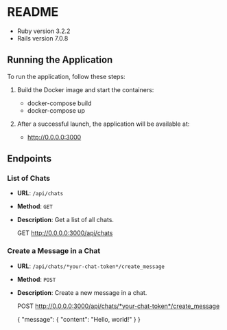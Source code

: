 # README

* Ruby version 3.2.2
* Rails version 7.0.8

## Running the Application

To run the application, follow these steps:

1. Build the Docker image and start the containers:
   * docker-compose build
   * docker-compose up

2. After a successful launch, the application will be available at:
   * http://0.0.0.0:3000


## Endpoints

### List of Chats

- **URL**: `/api/chats`
- **Method**: `GET`
- **Description**: Get a list of all chats.


  GET http://0.0.0.0:3000/api/chats

### Create a Message in a Chat

- **URL**: `/api/chats/*your-chat-token*/create_message`
- **Method**: `POST`
- **Description**: Create a new message in a chat.


  POST http://0.0.0.0:3000/api/chats/*your-chat-token*/create_message
  
    {  "message": {  "content": "Hello, world!"  }  }

